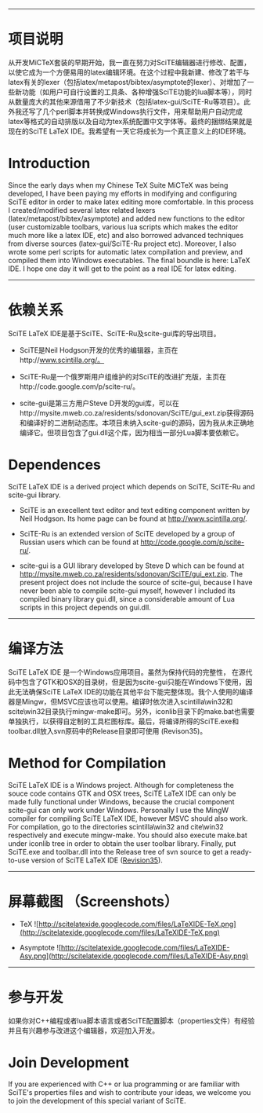 
---


# **项目说明** #

从开发MiCTeX套装的早期开始，我一直在努力对SciTE编辑器进行修改、配置，以使它成为一个方便易用的latex编辑环境。在这个过程中我新建、修改了若干与latex有关的lexer（包括latex/metapost/bibtex/asymptote的lexer）、对增加了一些新功能（如用户可自行设置的工具条、各种增强SciTE功能的lua脚本等），同时从数量庞大的其他来源借用了不少新技术（包括latex-gui/SciTE-Ru等项目）。此外我还写了几个perl脚本并转换成Windows执行文件，用来帮助用户自动完成latex等格式的自动排版以及自动为tex系统配置中文字体等。最终的捆绑结果就是现在的SciTE LaTeX IDE。我希望有一天它将成长为一个真正意义上的IDE环境。

# **Introduction** #

Since the early days when my Chinese TeX Suite MiCTeX was being developed, I have been paying my efforts in modifying and configuring SciTE editor in order to make latex editing more comfortable. In this process I created/modified several latex related lexers (latex/metapost/bibtex/asymptote) and added new functions to the editor (user customizable toolbars, various lua scripts which makes the editor much more like a latex IDE, etc) and also borrowed advanced techniques from diverse sources (latex-gui/SciTE-Ru project etc). Moreover, I also wrote some perl scripts for automatic latex compilation and preview, and compiled them into Windows executables. The final boundle is here: LaTeX IDE. I hope one day it will get to the point as a real IDE for latex editing.


---


# **依赖关系** #

SciTE LaTeX IDE是基于SciTE、SciTE-Ru及scite-gui库的导出项目。

  * SciTE是Neil Hodgson开发的优秀的编辑器，主页在http://www.scintilla.org/。

  * SciTE-Ru是一个俄罗斯用户组维护的对SciTE的改进扩充版，主页在http://code.google.com/p/scite-ru/。

  * scite-gui是第三方用户Steve D开发的gui库，可以在http://mysite.mweb.co.za/residents/sdonovan/SciTE/gui_ext.zip获得源码和编译好的二进制动态库。本项目未纳入scite-gui的源码，因为我从未正确地编译它。但项目包含了gui.dll这个库，因为相当一部分Lua脚本要依赖它。

# **Dependences** #
SciTE LaTeX IDE is a derived project which depends on SciTE, SciTE-Ru and scite-gui library.

  * SciTE is an execellent text editor and text editing component written by Neil Hodgson. Its home page can be found at http://www.scintilla.org/.

  * SciTE-Ru is an extended version of SciTE developed by a group of Russian users which can be found at http://code.google.com/p/scite-ru/.

  * scite-gui is a GUI library developed by Steve D which can be found at http://mysite.mweb.co.za/residents/sdonovan/SciTE/gui_ext.zip. The present project does not include the source of scite-gui, because I have never been able to compile scite-gui myself, however I included its compiled binary library gui.dll, since a considerable amount of Lua scripts in this project depends on gui.dll.


---


# **编译方法** #

SciTE LaTeX IDE 是一个Windows应用项目。虽然为保持代码的完整性， 在源代码中包含了GTK和OSX的目录树，但是因为scite-gui只能在Windows下使用，因此无法确保SciTE LaTeX IDE的功能在其他平台下能完整体现。我个人使用的编译器是Mingw，但MSVC应该也可以使用。编译时依次进入scintilla\win32和scite\win32目录执行mingw-make即可。另外，iconlib目录下的make.bat也需要单独执行，以获得自定制的工具栏图标库。最后，将编译所得的SciTE.exe和toolbar.dll放入svn原码中的Release目录即可使用 (Revison35)。

# **Method for Compilation** #

SciTE LaTeX IDE is a Windows project. Although for completeness the souce code contains GTK and OSX trees, SciTE LaTeX IDE can only be made fully  functional under Windows, because the crucial component scite-gui can only work under Windows. Personally I use the MingW compiler for compiling SciTE LaTeX IDE, however MSVC should also work. For compilation, go to the directories  scintilla\win32 and cite\win32 respectively and execute mingw-make. You should also execute make.bat under iconlib tree in order to obtain the user toolbar library. Finally, put SciTE.exe and toolbar.dll into the Release tree of svn source to get a ready-to-use version of SciTE LaTeX IDE ([Revision35](https://code.google.com/p/scitelatexide/source/detail?r=35)).


---


# **屏幕截图 （Screenshots）** #

  * TeX
![http://scitelatexide.googlecode.com/files/LaTeXIDE-TeX.png](http://scitelatexide.googlecode.com/files/LaTeXIDE-TeX.png)

  * Asymptote
![http://scitelatexide.googlecode.com/files/LaTeXIDE-Asy.png](http://scitelatexide.googlecode.com/files/LaTeXIDE-Asy.png)


---


# **参与开发** #

如果你对C++编程或者lua脚本语言或者SciTE配置脚本（properties文件）有经验并且有兴趣参与改进这个编辑器，欢迎加入开发。

# **Join Development** #

If you are experienced with C++ or lua programming or are familiar with SciTE's properties files and wish to contribute your ideas, we welcome you to join the development of this special variant of SciTE.

<a href='Hidden comment: 
Enter your comments here:
'></a>